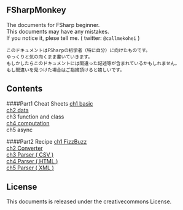FSharpMonkey
---
The documents for FSharp beginner.  
This documents may have any mistakes.  
If you notice it, plese tell me. ( twitter: `@callmekohei` )  

```text
このドキュメントはFSharpの初学者（特に自分）に向けたものです。
ゆっくりと気の向くまま書いていきます。
もしかしたらこのドキュメントには間違った記述等が含まれているかもしれません。
もし間違いを見つけた場合はご指摘頂けると嬉しいです。
```

Contents
---
####Part1 Cheat Sheets
[ch1 basic](./part1/ch1_Basic.md)  
[ch2 data](./part1/ch2_data.md)  
ch3 function and class  
[ch4 computation](./part1/ch4_computation.md)  
ch5 async  

####Part2 Recipe
[ch1 FizzBuzz](./part2/ch1_FizzBuzz.md)  
[ch2 Converter](./part2/ch2_Converter.md)  
[ch3 Parser ( CSV )](./part2/ch3_Parser_CSV.md)  
[ch4 Parser ( HTML )](./part2/ch4_Parser_HTML.md)  
[ch5 Parser ( XML )](./part2/ch5_Parser_XML.md)  

License
---
This documents is released under the creativecommons License.

